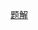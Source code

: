 [题解](https://leetcode-cn.com/problems/sum-of-unique-elements/solution/lc1748-fengwei2002-by-konng0120-0hzr/)